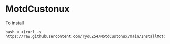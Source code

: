 # MotdCustonux


To install
```
bash < <(curl -s https://raw.githubusercontent.com/TyouZ54/MotdCustonux/main/InstallMotd.sh)
```

